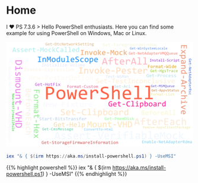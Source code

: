 # Home

I ♥ PS 7.3.6 > Hello PowerShell enthusiasts. Here you can find some example for using PowerShell on Windows, Mac or Linux.

![My helpful screenshot](/assets/words.png)

````powershell
iex "& { $(irm https://aka.ms/install-powershell.ps1) } -UseMSI"
````

{{% highlight powershell %}}
iex "& { $(irm https://aka.ms/install-powershell.ps1) } -UseMSI"
{{% endhighlight %}}
